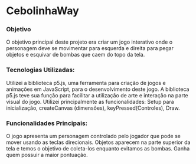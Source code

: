 # CebolinhaWay
### Objetivo
O objetivo principal deste projeto era criar um jogo interativo onde o personagem deve se movimentar para esquerda e direita para pegar objetos e esquivar de bombas que caem do topo da tela.


### Tecnologias Utilizadas: 
Utilizei a biblioteca p5.js, uma ferramenta para criação de jogos e animações em JavaScript, para o desenvolvimento deste jogo.
A biblioteca p5.js teve sua função para facilitar a utilização de arte e interação na parte visual do jogo. 
Utilizei principalmente as funcionalidades: Setup para inicialização, createCanvas (dimensões), keyPressed(Controles), Draw.


### Funcionalidades Principais: 
O jogo apresenta um personagem controlado pelo jogador que pode se mover usando as teclas direcionais. Objetos aparecem na parte superior da tela e temos o objetivo de coleta-los enquanto evitamos as bombas. Ganha quem possuir a maior pontuação.
